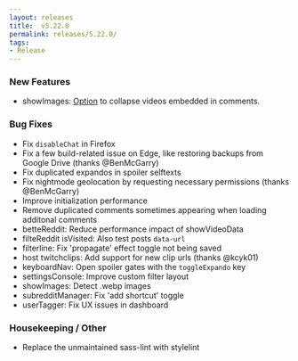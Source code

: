```yaml
---
layout: releases
title:  v5.22.0
permalink: releases/5.22.0/
tags:
- Release
---
```


### New Features

- showImages: [Option](https://old.reddit.com/#res:settings/showImages/collapseInlineMedia) to collapse videos embedded in comments.

### Bug Fixes

- Fix `disableChat` in Firefox
- Fix a few build-related issue on Edge, like restoring backups from Google Drive (thanks @BenMcGarry)
- Fix duplicated expandos in spoiler selftexts
- Fix nightmode geolocation by requesting necessary permissions (thanks @BenMcGarry)
- Improve initialization performance
- Remove duplicated comments sometimes appearing when loading additonal comments
- betteReddit: Reduce performance impact of showVideoData
- filteReddit isVisited: Also test posts `data-url`
- filterline: Fix 'propagate' effect toggle not being saved
- host twitchclips: Add support for new clip urls (thanks @kcyk01)
- keyboardNav: Open spoiler gates with the `toggleExpando` key
- settingsConsole: Improve custom filter layout
- showImages: Detect .webp images
- subredditManager: Fix 'add shortcut' toggle
- userTagger: Fix UX issues in dashboard

### Housekeeping / Other

- Replace the unmaintained sass-lint with stylelint
